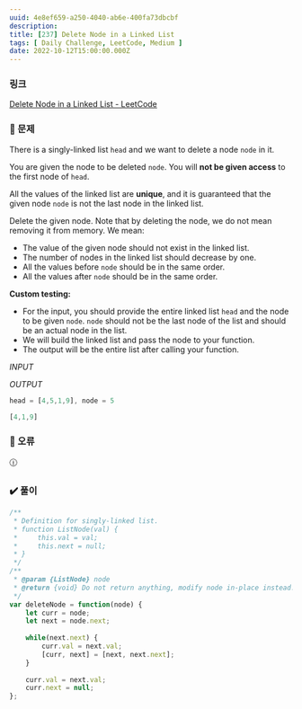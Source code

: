 ```yaml
---
uuid: 4e8ef659-a250-4040-ab6e-400fa73dbcbf
description: 
title: [237] Delete Node in a Linked List
tags: [ Daily Challenge, LeetCode, Medium ]
date: 2022-10-12T15:00:00.000Z
---
```








### 링크

[Delete Node in a Linked List - LeetCode](https://leetcode.com/problems/delete-node-in-a-linked-list/)

### 📝 문제

There is a singly-linked list `head` and we want to delete a node `node` in it.

You are given the node to be deleted `node`. You will **not be given access** to the first node of `head`.

All the values of the linked list are **unique**, and it is guaranteed that the given node `node` is not the last node in the linked list.

Delete the given node. Note that by deleting the node, we do not mean removing it from memory. We mean:

- The value of the given node should not exist in the linked list.
- The number of nodes in the linked list should decrease by one.
- All the values before `node` should be in the same order.
- All the values after `node` should be in the same order.

**Custom testing:**

- For the input, you should provide the entire linked list `head` and the node to be given `node`. `node` should not be the last node of the list and should be an actual node in the list.
- We will build the linked list and pass the node to your function.
- The output will be the entire list after calling your function.

*INPUT*

*OUTPUT*

```jsx
head = [4,5,1,9], node = 5
```

```jsx
[4,1,9]
```

### 🚨 오류

<aside>
🕧

</aside>

### ✔️ 풀이

```jsx
/**
 * Definition for singly-linked list.
 * function ListNode(val) {
 *     this.val = val;
 *     this.next = null;
 * }
 */
/**
 * @param {ListNode} node
 * @return {void} Do not return anything, modify node in-place instead.
 */
var deleteNode = function(node) {
    let curr = node;
    let next = node.next;
    
    while(next.next) {
        curr.val = next.val;
        [curr, next] = [next, next.next];
    }
    
    curr.val = next.val;
    curr.next = null;
};
```